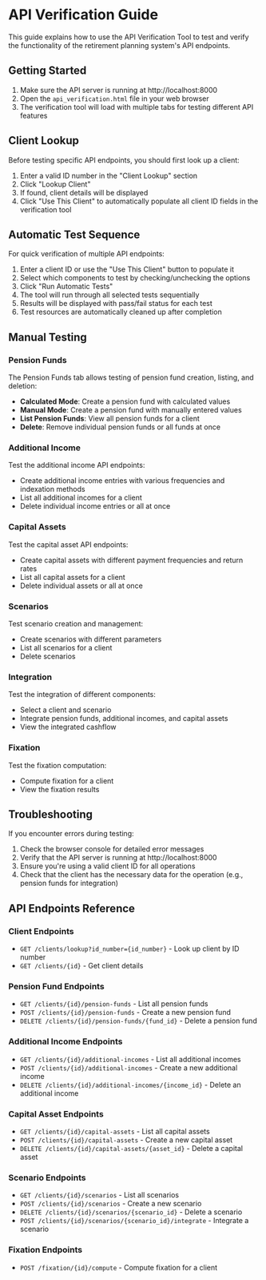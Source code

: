 # API Verification Guide

This guide explains how to use the API Verification Tool to test and verify the functionality of the retirement planning system's API endpoints.

## Getting Started

1. Make sure the API server is running at http://localhost:8000
2. Open the `api_verification.html` file in your web browser
3. The verification tool will load with multiple tabs for testing different API features

## Client Lookup

Before testing specific API endpoints, you should first look up a client:

1. Enter a valid ID number in the "Client Lookup" section
2. Click "Lookup Client"
3. If found, client details will be displayed
4. Click "Use This Client" to automatically populate all client ID fields in the verification tool

## Automatic Test Sequence

For quick verification of multiple API endpoints:

1. Enter a client ID or use the "Use This Client" button to populate it
2. Select which components to test by checking/unchecking the options
3. Click "Run Automatic Tests"
4. The tool will run through all selected tests sequentially
5. Results will be displayed with pass/fail status for each test
6. Test resources are automatically cleaned up after completion

## Manual Testing

### Pension Funds

The Pension Funds tab allows testing of pension fund creation, listing, and deletion:

- **Calculated Mode**: Create a pension fund with calculated values
- **Manual Mode**: Create a pension fund with manually entered values
- **List Pension Funds**: View all pension funds for a client
- **Delete**: Remove individual pension funds or all funds at once

### Additional Income

Test the additional income API endpoints:

- Create additional income entries with various frequencies and indexation methods
- List all additional incomes for a client
- Delete individual income entries or all at once

### Capital Assets

Test the capital asset API endpoints:

- Create capital assets with different payment frequencies and return rates
- List all capital assets for a client
- Delete individual assets or all at once

### Scenarios

Test scenario creation and management:

- Create scenarios with different parameters
- List all scenarios for a client
- Delete scenarios

### Integration

Test the integration of different components:

- Select a client and scenario
- Integrate pension funds, additional incomes, and capital assets
- View the integrated cashflow

### Fixation

Test the fixation computation:

- Compute fixation for a client
- View the fixation results

## Troubleshooting

If you encounter errors during testing:

1. Check the browser console for detailed error messages
2. Verify that the API server is running at http://localhost:8000
3. Ensure you're using a valid client ID for all operations
4. Check that the client has the necessary data for the operation (e.g., pension funds for integration)

## API Endpoints Reference

### Client Endpoints
- `GET /clients/lookup?id_number={id_number}` - Look up client by ID number
- `GET /clients/{id}` - Get client details

### Pension Fund Endpoints
- `GET /clients/{id}/pension-funds` - List all pension funds
- `POST /clients/{id}/pension-funds` - Create a new pension fund
- `DELETE /clients/{id}/pension-funds/{fund_id}` - Delete a pension fund

### Additional Income Endpoints
- `GET /clients/{id}/additional-incomes` - List all additional incomes
- `POST /clients/{id}/additional-incomes` - Create a new additional income
- `DELETE /clients/{id}/additional-incomes/{income_id}` - Delete an additional income

### Capital Asset Endpoints
- `GET /clients/{id}/capital-assets` - List all capital assets
- `POST /clients/{id}/capital-assets` - Create a new capital asset
- `DELETE /clients/{id}/capital-assets/{asset_id}` - Delete a capital asset

### Scenario Endpoints
- `GET /clients/{id}/scenarios` - List all scenarios
- `POST /clients/{id}/scenarios` - Create a new scenario
- `DELETE /clients/{id}/scenarios/{scenario_id}` - Delete a scenario
- `POST /clients/{id}/scenarios/{scenario_id}/integrate` - Integrate a scenario

### Fixation Endpoints
- `POST /fixation/{id}/compute` - Compute fixation for a client
